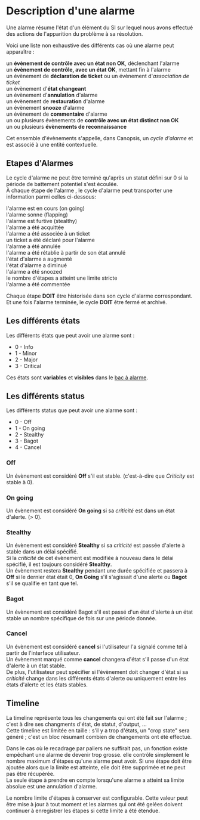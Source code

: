 # Description d'une alarme

Une alarme résume l'état d'un élément du SI sur lequel nous avons effectué des actions de l'apparition du problème à sa résolution.  

Voici une liste non exhaustive des différents cas où une alarme peut apparaître :

un **évènement de contrôle avec un état non OK**, déclenchant l'alarme  
un **évènement de contrôle, avec un état OK**, mettant fin à l'alarme  
un évènement de **déclaration de ticket** ou un évènement d'*association de ticket*  
un évènement d'**état changeant**  
un évènement d'**annulation** d'alarme  
un évènement de **restauration** d'alarme  
un évènement **snooze** d'alarme  
un évènement de **commentaire** d'alarme  
un ou plusieurs évènements de **contrôle avec un état distinct non OK**  
un ou plusieurs **évènements de reconnaissance**  

Cet ensemble d'évènements s'appelle, dans Canopsis, un *cycle d'alarme* et est associé à une entité contextuelle.

## Etapes d'Alarmes

Le cycle d'alarme ne peut être terminé qu'après un statut défini sur 0 si la période de battement potentiel s'est écoulée.   
À chaque étape de l'alarme , le cycle d'alarme peut transporter une information parmi celles ci-dessous:  
  
l'alarme est en cours (on going)  
l'alarme sonne (flapping)  
l'alarme est furtive (stealthy)  
l'alarme a été acquittée  
l'alarme a été associée à un ticket  
un ticket a été déclaré pour l'alarme  
l'alarme a été annulée  
l'alarme a été rétablie à partir de son état annulé  
l'état d'alarme a augmenté  
l'état d'alarme a diminué  
l'alarme a été snoozed  
le nombre d'étapes a atteint une limite stricte  
l'alarme a été commentée  

Chaque étape **DOIT** être historisée dans son cycle d'alarme correspondant. Et une fois l'alarme terminée, le cycle **DOIT** être fermé et archivé.

## Les différents états

Les différents états que peut avoir une alarme sont :  

- 0 - Info
- 1 - Minor
- 2 - Major
- 3 - Critical

Ces états sont **variables** et **visibles** dans le [bac à alarme](actions.md).  

## Les différents status

Les différents status que peut avoir une alarme sont :

- 0 - Off
- 1 - On going
- 2 - Stealthy
- 3 - Bagot
- 4 - Cancel

### Off

Un évènement est considéré **Off** s'il est stable. (c'est-à-dire que _Criticity_ est stable à 0).

### On going

Un évènement est considéré **On going** si sa _criticité_ est dans un état d'alerte. (> 0).

### Stealthy

Un évènement est considéré **Stealthy** si sa _criticité_ est passée d'alerte à stable dans un délai spécifié.  
Si la _criticité_ de cet évènement est modifiée à nouveau dans le délai spécifié, il est toujours considéré **Stealthy**.  
Un évènement restera **Stealthy** pendant une durée spécifiée et passera à **Off** si le dernier état était 0, **On Going** s'il s'agissait d'une alerte ou **Bagot** s'il se qualifie en tant que tel.

### Bagot

Un évènement est considéré Bagot s'il est passé d'un état d'alerte à un état stable un nombre spécifique de fois sur une période donnée.

### Cancel

Un évènement est considéré **cancel** si l'utilisateur l'a signalé comme tel à partir de l'interface utilisateur.  
Un évènement marqué comme **cancel** changera d'état s'il passe d'un état d'alerte à un état stable.  
De plus, l'utilisateur peut spécifier si l'évènement doit changer d'état si sa _criticité_ change dans les différents états d'alerte ou uniquement entre les états d'alerte et les états stables.  

## Timeline

La timeline représente tous les changements qui ont été fait sur l'alarme ; c'est à dire ses changments d'état, de statut, d'output, ...  
Cette timeline est limitée en taille : s'il y a trop d'états, un "crop state" sera généré ; c'est un bloc résumant combien de changements ont été effectué.  

Dans le cas où le recadrage par paliers ne suffirait pas, un fonction existe empêchant une alarme de devenir trop grosse. elle contrôle simplement le nombre maximum d'étapes qu'une alarme peut avoir. 
Si une étape doit être ajoutée alors que la limite est atteinte, elle doit être supprimée et ne peut pas être récupérée.  
La seule étape à prendre en compte lorsqu'une alarme a atteint sa limite absolue est une annulation d'alarme.  
  
Le nombre limite d'étapes à conserver est configurable. Cette valeur peut être mise à jour à tout moment et les alarmes qui ont été gelées doivent continuer à enregistrer les étapes si cette limite a été étendue.  

